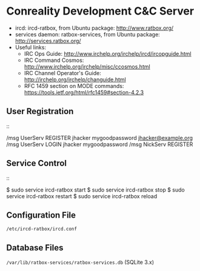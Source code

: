 Conreality Development C&C Server
=================================

* ircd: ircd-ratbox, from Ubuntu package: http://www.ratbox.org/
* services daemon: ratbox-services, from Ubuntu package: http://services.ratbox.org/
* Useful links:
  * IRC Ops Guide: http://www.irchelp.org/irchelp/ircd/ircopguide.html
  * IRC Command Cosmos: http://www.irchelp.org/irchelp/misc/ccosmos.html
  * IRC Channel Operator's Guide: http://irchelp.org/irchelp/changuide.html
  * RFC 1459 section on MODE commands: https://tools.ietf.org/html/rfc1459#section-4.2.3

User Registration
-----------------

::

   /msg UserServ REGISTER jhacker mygoodpassword jhacker@example.org
   /msg UserServ LOGIN jhacker mygoodpassword
   /msg NickServ REGISTER

Service Control
---------------

::

   $ sudo service ircd-ratbox start
   $ sudo service ircd-ratbox stop
   $ sudo service ircd-ratbox restart
   $ sudo service ircd-ratbox reload

Configuration File
------------------

`/etc/ircd-ratbox/ircd.conf`

Database Files
--------------

`/var/lib/ratbox-services/ratbox-services.db` (SQLite 3.x)
